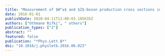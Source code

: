 ```yaml
---
title: "Measurement of $W^±$ and $Z$-boson production cross sections in $pp$ collisions at $sqrts=13$ TeV with the ATLAS detector"
date: 2016-01-01
publishDate: 2020-04-11T12:00:03.185635Z
authors: ["Othmane Rifki", " others"]
publication_types: ["2"]
abstract: ""
featured: false
publication: "*Phys.Lett.B*"
doi: "10.1016/j.physletb.2016.06.023"
---
```


